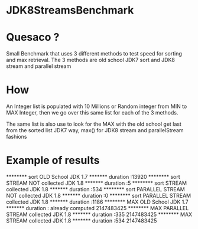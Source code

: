 # JDK8StreamsBenchmark

# Quesaco ?

Small Benchmark that uses 3 different methods to test speed for sorting and max retrieval.
The 3 methods are old school JDK7 sort and JDK8 stream and parallel stream

# How

An Integer list is populated with 10 Millions or Random integer from MIN to MAX Integer, then we go over this same list for each of the 3 methods.

The same list is also use to look for the MAX with the old school get last from the sorted list JDK7 way, max() for JDK8 stream and parallelStream fashions

# Example of results

******** sort OLD School JDK 1.7 *******
duration :13920
******** sort STREAM NOT collected JDK 1.8 *******
duration :5
******** sort STREAM collected JDK 1.8 *******
duration :534
******** sort PARALLEL STREAM NOT collected JDK 1.8 *******
duration :0
******** sort PARALLEL STREAM collected JDK 1.8 *******
duration :1186
******** MAX OLD School JDK 1.7 *******
duration : already computed
2147483425
******** MAX PARALLEL STREAM collected JDK 1.8 *******
duration :335
2147483425
******** MAX STREAM collected JDK 1.8 *******
duration :534
2147483425
